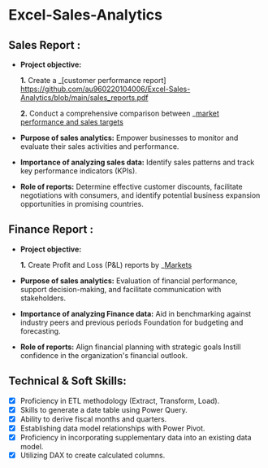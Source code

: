 # Excel-Sales-Analytics

## Sales Report :


- **Project objective:** 

    **1.** Create a _[customer performance report] https://github.com/au960220104006/Excel-Sales-Analytics/blob/main/sales_reports.pdf
 

    **2.** Conduct a comprehensive comparison between _[market performance and sales targets](https://github.com/au960220104006/Excel-Sales-Analytics/blob/main/market%20performance%20vs%20target.pdf)
- **Purpose of sales analytics:** Empower businesses to monitor and evaluate their sales activities and performance.

- **Importance of analyzing sales data:** Identify sales patterns and track key performance indicators (KPIs).

- **Role of reports:** Determine effective customer discounts, facilitate negotiations with consumers, and identify potential business expansion opportunities in promising countries.


## Finance Report :

- **Project objective:**
    
   **1.** Create Profit and Loss (P&L) reports by _[Markets](https://github.com/au960220104006/Excel-Sales-Analytics/blob/main/profit%20and%20loss%20report.pdf)

- **Purpose of sales analytics:** Evaluation of financial performance, support decision-making, and facilitate communication with stakeholders.

- **Importance of analyzing Finance data:** Aid in benchmarking against industry peers and previous periods Foundation for budgeting and forecasting.

- **Role of reports:** Align financial planning with strategic goals Instill confidence in the organization's financial outlook.


## Technical & Soft Skills:
- [x]	Proficiency in ETL methodology (Extract, Transform, Load).
- [x]	Skills to generate a date table using Power Query.
- [x]	Ability to derive fiscal months and quarters.
- [x]	Establishing data model relationships with Power Pivot.
- [x]	Proficiency in incorporating supplementary data into an existing data model.
- [x]	Utilizing DAX to create calculated columns.
